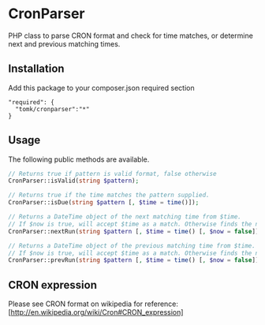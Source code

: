 CronParser
==========

PHP class to parse CRON format and check for time matches, or determine next and previous matching times.

Installation
------------

Add this package to your composer.json required section

```
"required": {
  "tomk/cronparser":"*"
}
```

Usage
-----

The following public methods are available.

```php
// Returns true if pattern is valid format, false otherwise
CronParser::isValid(string $pattern);

// Returns true if the time matches the pattern supplied.
CronParser::isDue(string $pattern [, $time = time()]);

// Returns a DateTime object of the next matching time from $time.
// If $now is true, will accept $time as a match. Otherwise finds the next match in the future.
CronParser::nextRun(string $pattern [, $time = time() [, $now = false]]);

// Returns a DateTime object of the previous matching time from $time.
// If $now is true, will accept $time as a match. Otherwise finds the next match in the past.
CronParser::prevRun(string $pattern [, $time = time() [, $now = false]]);
```

CRON expression
---------------

Please see CRON format on wikipedia for reference: [http://en.wikipedia.org/wiki/Cron#CRON_expression]
